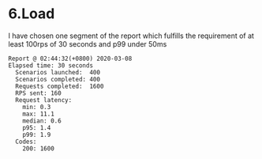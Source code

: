 # 6.Load
I have chosen one segment of the report which fulfills the requirement of at least 100rps of 30 seconds and p99 under 50ms 
```
Report @ 02:44:32(+0800) 2020-03-08
Elapsed time: 30 seconds
  Scenarios launched:  400
  Scenarios completed: 400
  Requests completed:  1600
  RPS sent: 160
  Request latency:
    min: 0.3
    max: 11.1
    median: 0.6
    p95: 1.4
    p99: 1.9
  Codes:
    200: 1600
```
